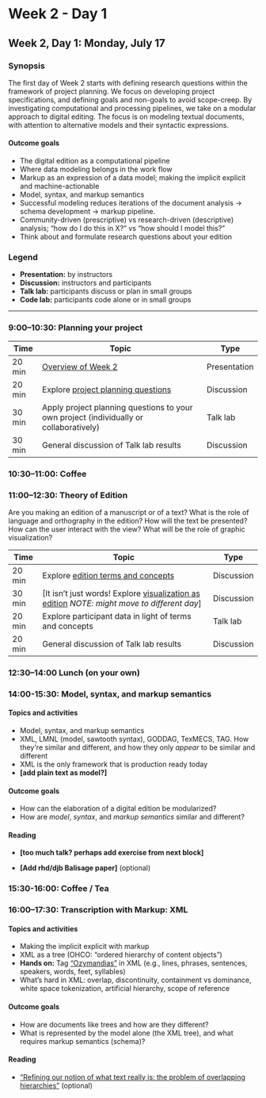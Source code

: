 # Week 2 - Day 1

## Week 2, Day 1: Monday, July 17

### Synopsis

The first day of Week 2 starts with defining research questions within the framework of project planning. We focus on developing project specifications, and defining goals and non-goals to avoid scope-creep. By investigating  computational and processing pipelines, we take on a modular approach to digital editing. The focus is on modeling textual documents, with attention to alternative models and their syntactic expressions. 

#### Outcome goals

* The digital edition as a computational pipeline
* Where data modeling belongs in the work flow
* Markup as an expression of a data model; making the implicit explicit and machine-actionable
* Model, syntax, and markup semantics
* Successful modeling reduces iterations of the document analysis → schema development → markup pipeline.
* Community-driven (prescriptive) vs research-driven (descriptive) analysis; “how do I do this in X?” vs “how should I model this?”
* Think about and formulate research questions about your edition


### Legend

* **Presentation:** by instructors
* **Discussion:** instructors and participants
* **Talk lab:** participants discuss or plan in small groups
* **Code lab:** participants code alone or in small groups

______

### 9:00–10:30: Planning your project

Time | Topic | Type
---- | ----  | ----
20 min | [Overview of Week 2](topics.md) | Presentation
20 min | Explore [project planning questions](project_planning.md) | Discussion
30 min | Apply project planning questions to your own project (individually or collaboratively) | Talk lab
30 min | General discussion of Talk lab results | Discussion

### 10:30–11:00: Coffee

### 11:00–12:30: Theory of Edition

Are you making an edition of a manuscript or of a text? What is the role of language and orthography in the edition? How will the text be presented? How can the user interact with the view? What will be the role of graphic visualization?

Time | Topic | Type
---- | ----  | ----
20 min | Explore [edition terms and concepts](edition_terms_and_concepts.md) | Discussion
30 min | [It isn’t just words! Explore [visualization as edition](sample_visualizations.md) _NOTE: might move to different day_] | Discussion
20 min | Explore participant data in light of terms and concepts | Talk lab
20 min | General discussion of Talk lab results | Discussion

### 12:30–14:00 Lunch (on your own)

### 14:00-15:30: Model, syntax, and markup semantics

#### Topics and activities

* Model, syntax, and markup semantics
* XML, LMNL (model, sawtooth syntax), GODDAG, TexMECS, TAG. How they're similar and different, and how they only *appear* to be similar and different
* XML is the only framework that is production ready today
*  **[add plain text as model?]**

#### Outcome goals

* How can the elaboration of a digital edition be modularized?
* How are *model*, *syntax*, and *markup semantics* similar and different? 

#### Reading

* **[too much talk? perhaps add exercise from next block]** 

* **[Add rhd/djb Balisage paper]** (optional)

### 15:30-16:00: Coffee / Tea

### 16:00–17:30: Transcription with Markup: XML

#### Topics and activities

* Making the implicit explicit with markup
* XML as a tree (OHCO: “ordered hierarchy of content objects”)
* **Hands on:** Tag [“Ozymandias”](ozymandias.txt) in XML (e.g., lines, phrases, sentences, speakers, words, feet, syllables)
* What’s hard in XML: overlap, discontinuity, containment vs dominance, white space tokenization, artificial hierarchy, scope of reference

#### Outcome goals

* How are documents like trees and how are they different?
* What is represented by the model alone (the XML tree), and what requires markup semantics (schema)?

#### Reading

* [“Refining our notion of what text really is: the problem of overlapping hierarchies”](http://cds.library.brown.edu/resources/stg/monographs/ohco.html) (optional)

